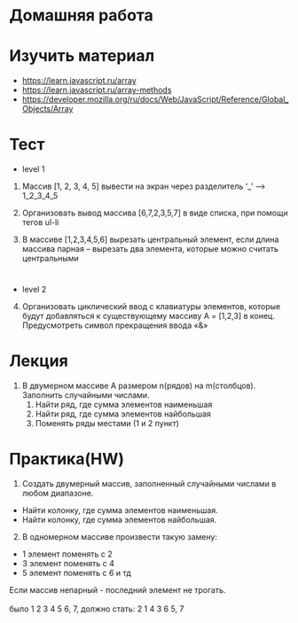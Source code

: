 ﻿# Домашняя работа

# Изучить материал

* https://learn.javascript.ru/array
* https://learn.javascript.ru/array-methods
* https://developer.mozilla.org/ru/docs/Web/JavaScript/Reference/Global_Objects/Array

# Тест

- level 1
1) Массив [1, 2, 3, 4, 5] вывести на экран через разделитель ‘_’ --> 1_2_3_4_5

2) Организовать вывод массива [6,7,2,3,5,7] в виде списка, при помощи тегов ul-li


3) В массиве [1,2,3,4,5,6] вырезать центральный элемент, если длина массива парная – вырезать два элемента, которые можно считать центральными

#
- level 2
4) Организовать циклический ввод с клавиатуры элементов, которые будут добавляться к существующему массиву A = [1,2,3]  в конец. Предусмотреть символ прекращения ввода «&»











# Лекция

1)  В двумерном массиве A размером n(рядов) на m(столбцов). Заполнить случайными числами.
    1. Найти ряд, где сумма элементов наименьшая
    2. Найти ряд, где сумма элементов найбольшая
    3. Поменять ряды местами (1 и 2 пункт)

# Практика(HW)

1) Создать двумерный массив, заполненный случайными числами в любом диапазоне.
* Найти колонку, где сумма элементов наименьшая.
* Найти колонку, где сумма элементов найбольшая.

2) В одномерном массиве произвести такую замену:
* 1 элемент поменять с 2
* 3 элемент поменять с 4
* 5 элемент поменять с 6
и тд

Если массив непарный - последний элемент не трогать.<br><br>
было 1 2 3 4 5 6, 7, должно стать: 2 1 4 3 6 5, 7




   



